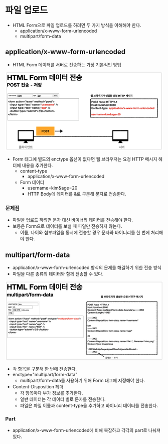 # 파일 업로드

- HTML Form으로 파일 업로드를 하려면 두 가지 방식을 이해해야 한다.
    - application/x-www-form-urlencoded
    - multipart/form-data

## application/x-www-form-urlencoded

- HTML Form 데이터를 서버로 전송하는 가장 기본적인 방법

![](../../.gitbook/assets/kimyounghan-spring-mvc/15/screenshot%202022-03-27%20오전%208.36.09.png)

- Form 태그에 별도의 enctype 옵션이 없다면 웹 브라우저는 요청 HTTP 메시지 헤더에 내용을 추가한다.
    - content-type
        - application/x-www-form-urlencoded
    - Form 데이터
        - username=kim&age=20
        - HTTP Body에 데이터를 &로 구분해 문자로 전송한다.

### 문제점

- 파일을 업로드 하려면 문자 대신 바이너리 데이터를 전송해야 한다.
- 보통은 Form으로 데이터를 보낼 때 파일만 전송하지 않는다.
    - 이름, 나이와 첨부파일을 동시에 전송할 경우 문자와 바이너리를 한 번에 처리해야 한다.

## multipart/form-data

- application/x-www-form-urlencoded 방식의 문제를 해결하기 위한 전송 방식
- 파일을 다른 종류의 데이터와 함께 전송할 수 있다.

![](../../.gitbook/assets/kimyounghan-spring-mvc/15/screenshot%202022-03-27%20오전%208.36.29.png)

- 각 항목을 구분해 한 번에 전송한다.
- enctype="multipart/form-data"
    - multipart/form-data를 사용하기 위해 Form 태그에 지정해야 한다.
- Content-Disposition 헤더
    - 각 항목마다 부가 정보를 추가한다.
    - 일반 데이터는 각 데이터 별로 문자를 전송한다.
    - 파일은 파일 이름과 content-type을 추가하고 바이너리 데이터를 전송한다.

### Part

- application/x-www-form-urlencoded에 비해 복잡하고 각각의 part로 나눠져 있다.